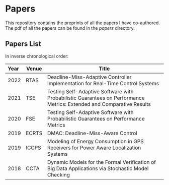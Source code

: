 # Papers

This repository contains the preprints of all the papers I have co-authored.
The pdf of all the papers can be found in the _papers_ directory.

## Papers List 

In inverse chronological order:

| Year | Venue        | Title     |
|:-----|--------------|-----------|
| 2022 | RTAS         | Deadline-Miss-Adaptive Controller Implementation for Real-Time Control Systems |
| 2021 | TSE          | Testing Self-Adaptive Software with Probabilistic Guarantees on Performance Metrics: Extended and Comparative Results |
| 2020 | FSE          | Testing Self-Adaptive Software with Probabilistic Guarantees on Performance Metrics |
| 2019 | ECRTS        | DMAC: Deadline-Miss-Aware Control |
| 2019 | ICCPS        | Modeling of Energy Consumption in GPS Receivers for Power Aware Localization Systems |
| 2018 | CCTA         | Dynamic Models for the Formal Verification of Big Data Applications via Stochastic Model Checking |


